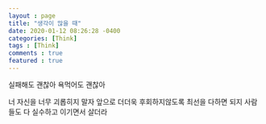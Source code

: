 ```yaml
---
layout : page
title: "생각이 많을 때"
date: 2020-01-12 08:26:28 -0400
categories: [Think]
tags : [Think]
comments : true
featured : true
---
```


실패해도 괜찮아
욕먹어도 괜찮아

너 자신을 너무 괴롭히지 말자
앞으로 더더욱 후회하지않도록 최선을 다하면 되지
사람들도 다 실수하고 이기면서 살더라



